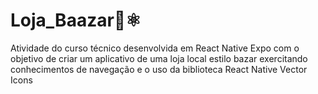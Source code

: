# Loja_Baazar👕⚛️
Atividade do curso técnico desenvolvida em React Native Expo com o objetivo de criar um aplicativo de uma loja local estilo bazar exercitando conhecimentos de navegação e o uso da biblioteca React Native Vector Icons
